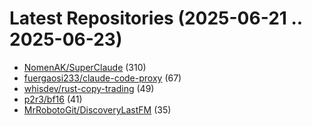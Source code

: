 # Latest Repositories (2025-06-21 .. 2025-06-23)

- [NomenAK/SuperClaude](https://github.com/NomenAK/SuperClaude) (310)
- [fuergaosi233/claude-code-proxy](https://github.com/fuergaosi233/claude-code-proxy) (67)
- [whisdev/rust-copy-trading](https://github.com/whisdev/rust-copy-trading) (49)
- [p2r3/bf16](https://github.com/p2r3/bf16) (41)
- [MrRobotoGit/DiscoveryLastFM](https://github.com/MrRobotoGit/DiscoveryLastFM) (35)
